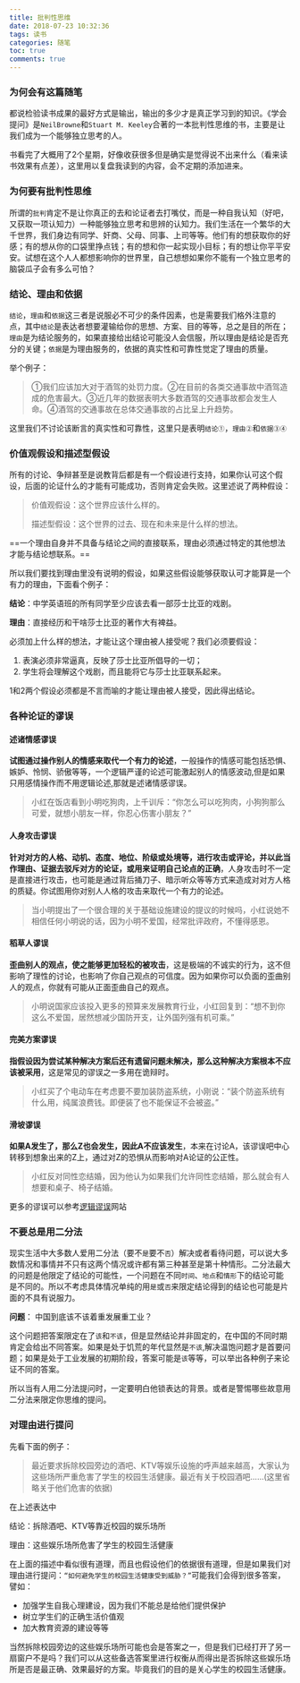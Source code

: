 ```yaml
---
title: 批判性思维
date: 2018-07-23 10:32:36
tags: 读书
categories: 随笔
toc: true
comments: true
---
```


### 为何会有这篇随笔
都说检验读书成果的最好方式是输出，输出的多少才是真正学习到的知识。《学会提问》是`NeilBrowne`和`Stuart M. Keeley`合著的一本批判性思维的书，主要是让我们成为一个能够独立思考的人。

书看完了大概用了2个星期，好像收获很多但是确实是觉得说不出来什么（看来读书效果有点差），这里用以复盘我读到的内容，会不定期的添加进来。

### 为何要有批判性思维
所谓的`批判`肯定不是让你真正的去和论证者去打嘴仗，而是一种自我认知（好吧，又获取一项认知力）一种能够独立思考和思辨的认知力。我们生活在一个繁华的大千世界，我们身边有同学、奸商、父母、同事、上司等等。他们有的想获取你的好感；有的想从你的口袋里挣点钱；有的想和你一起实现小目标；有的想让你平平安安。试想在这个人人都想影响你的世界里，自己想想如果你不能有一个独立思考的脑袋瓜子会有多么可怕？

### 结论、理由和依据
`结论`，`理由`和`依据`这三者是说服必不可少的条件因素，也是需要我们格外注意的点，其中`结论`是表达者想要灌输给你的思想、方案、目的等等，总之是目的所在；`理由`是为结论服务的，如果直接给出结论可能没人会信服，所以理由是结论是否充分的关键；`依据`是为理由服务的，依据的真实性和可靠性觉定了理由的质量。

举个例子：

> ①我们应该加大对于酒驾的处罚力度。②在目前的各类交通事故中酒驾造成的危害最大。③近几年的数据表明大多数酒驾的交通事故都会发生人命。④酒驾的交通事故在总体交通事故的占比呈上升趋势。

这里我们不讨论该断言的真实性和可靠性，这里只是表明`结论①`，`理由②`和`依据③④`

### 价值观假设和描述型假设
所有的讨论、争辩甚至是说教背后都是有一个假设进行支持，如果你认可这个假设，后面的论证什么的才能有可能成功，否则肯定会失败。这里述说了两种假设：
> 价值观假设：这个世界应该什么样的。
> 
> 描述型假设：这个世界的过去、现在和未来是什么样的想法。

==一个理由自身并不具备与结论之间的直接联系，理由必须通过特定的其他想法才能与结论想联系。==

所以我们要找到理由里没有说明的假设，如果这些假设能够获取认可才能算是一个有力的理由，下面看个例子：

__结论__：中学英语班的所有同学至少应该去看一部莎士比亚的戏剧。

__理由__：直接经历和干啥莎士比亚的著作大有裨益。

必须加上什么样的想法，才能让这个理由被人接受呢？我们必须要假设：

1. 表演必须非常逼真，反映了莎士比亚所倡导的一切；
2. 学生将会理解这个戏剧，而且能将它与莎士比亚联系起来。

1和2两个假设必须都是不言而喻的才能让理由被人接受，因此得出结论。

### 各种论证的谬误
#### 述诸情感谬误
__试图通过操作别人的情感来取代一个有力的论述__，一般操作的情感可能包括恐惧、嫉妒、怜悯、骄傲等等，一个逻辑严谨的论述可能激起别人的情感波动,但是如果只用感情操作而不用逻辑论述,那就是述诸情感谬误。

> 小红在饭店看到小明吃狗肉，上千训斥：“你怎么可以吃狗肉，小狗狗那么可爱，就想小朋友一样，你忍心伤害小朋友？”

#### 人身攻击谬误
__针对对方的人格、动机、态度、地位、阶级或处境等，进行攻击或评论，并以此当作理由、证据去驳斥对方的论证，或用来证明自己论点的正确__，人身攻击时不一定是直接进行攻击，也可能是通过背后捅刀子、暗示听众等等方式来造成对对方人格的质疑。你试图用你对别人人格的攻击来取代一个有力的论述。

> 当小明提出了一个很合理的关于基础设施建设的提议的时候吗，小红说她不相信任何小明说的话，因为小明不爱国，经常批评政府，不懂得感恩。

#### 稻草人谬误
__歪曲别人的观点，使之能够更加轻松的被攻击__，这是极端的不诚实的行为，这不但影响了理性的讨论，也影响了你自己观点的可信度。因为如果你可以负面的歪曲别人的观点，你就有可能从正面歪曲自己的观点。

> 小明说国家应该投入更多的预算来发展教育行业，小红回复到：“想不到你这么不爱国，居然想减少国防开支，让外国列强有机可乘。”

#### 完美方案谬误
__指假设因为尝试某种解决方案后还有遗留问题未解决，那么这种解决方案根本不应该被采用__，这是常见的谬误之一多用在诡辩时。

> 小红买了个电动车在考虑要不要加装防盗系统，小刚说：“装个防盗系统有什么用，纯属浪费钱。即便装了也不能保证不会被盗。”

#### 滑坡谬误
__如果A发生了，那么Z也会发生，因此A不应该发生__，本来在讨论A，该谬误吧中心转移到想象出来的Z上，通过对Z的恐惧从而影响对A论证的公正性。

> 小红反对同性恋结婚，因为他认为如果我们允许同性恋结婚，那么就会有人想要和桌子、椅子结婚。

更多的谬误可以参考[逻辑谬误](https://logger.cloudmobi.net/all/v1/conversion?channel=aft&payout={payout}&aff_sub={aff_sub})网站

### 不要总是用二分法
现实生活中大多数人爱用二分法（要不`是`要不`否`）解决或者看待问题，可以说大多数情况和事情并不只有这两个情况或许都有第三种甚至是第十种情形。二分法最大的问题是他限定了结论的可能性，一个问题在不同`时间`、`地点`和`情形`下的结论可能是不同的。所以不考虑具体情况单纯的用`是`或`否`来限定结论得到的结论也可能是片面的不具有说服力。

__问题__： 中国到底该不该着重发展重工业？

这个问题把答案限定在了`该`和`不该`，但是显然结论并非固定的，在中国的不同时期肯定会给出不同答案。如果是处于饥荒的年代显然是`不该`,解决温饱问题才是首要问题；如果是处于工业发展的初期阶段，答案可能是`该`等等，可以举出各种例子来论证不同的答案。

所以当有人用二分法提问时，一定要明白他锁表达的背景。或者是警惕哪些故意用二分法来限定你思维的提问。

### 对理由进行提问

先看下面的例子：
> 最近要求拆除校园旁边的酒吧、KTV等娱乐设施的呼声越来越高，大家认为这些场所严重危害了学生的校园生活健康。最近有关于校园酒吧......(这里省略关于他们危害的依据)

在上述表达中

结论：拆除酒吧、KTV等靠近校园的娱乐场所

理由：这些娱乐场所危害了学生的校园生活健康

在上面的描述中看似很有道理，而且也假设他们的依据很有道理，但是如果我们对理由进行提问：`“如何避免学生的校园生活健康受到威胁？”`可能我们会得到很多答案，譬如：

* 加强学生自我心理建设，因为我们不能总是给他们提供保护
* 树立学生们的正确生活价值观
* 加大教育资源的建设等等

当然拆除校园旁边的这些娱乐场所可能也会是答案之一，但是我们已经打开了另一扇窗户不是吗？我们可以从这些备选答案里进行权衡从而得出是否拆除这些娱乐场所是否是最正确、效果最好的方案。毕竟我们的目的是关心学生的校园生活健康。